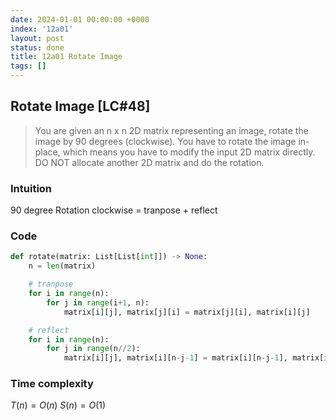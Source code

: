 ```yaml
---
date: 2024-01-01 00:00:00 +0000
index: '12a01'
layout: post
status: done
title: 12a01 Rotate Image
tags: []
---
```


## Rotate Image [LC#48]
> You are given an n x n 2D matrix representing an image, rotate the image by 90 degrees (clockwise). You have to rotate the image in-place, which means you have to modify the input 2D matrix directly. DO NOT allocate another 2D matrix and do the rotation.

### Intuition
90 degree Rotation clockwise = tranpose + reflect

### Code
```python
def rotate(matrix: List[List[int]]) -> None:
    n = len(matrix)

    # tranpose
    for i in range(n):
        for j in range(i+1, n):
            matrix[i][j], matrix[j][i] = matrix[j][i], matrix[i][j]

    # reflect
    for i in range(n):
        for j in range(n//2):
            matrix[i][j], matrix[i][n-j-1] = matrix[i][n-j-1], matrix[i][j]
```

### Time complexity
$T(n) = O(n)$ $S(n) = O(1)$
